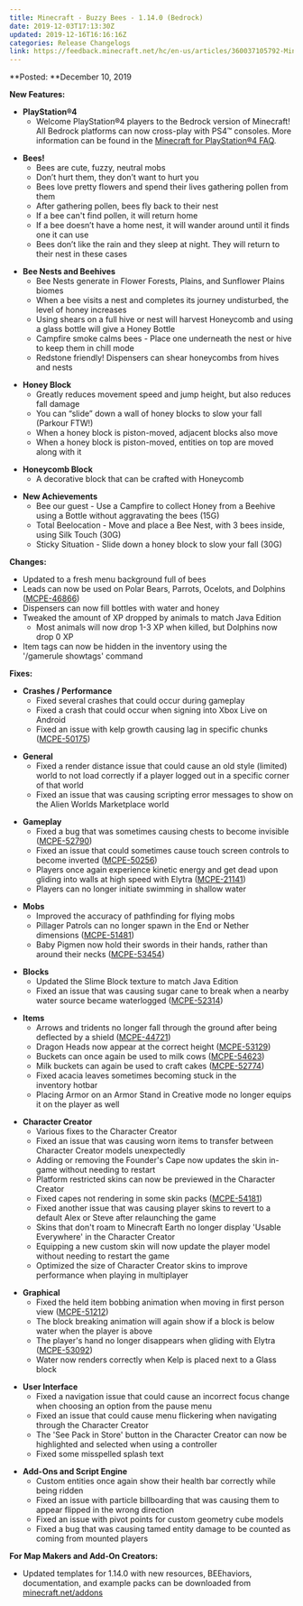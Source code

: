```yaml
---
title: Minecraft - Buzzy Bees - 1.14.0 (Bedrock)
date: 2019-12-03T17:13:30Z
updated: 2019-12-16T16:16:16Z
categories: Release Changelogs
link: https://feedback.minecraft.net/hc/en-us/articles/360037105792-Minecraft-Buzzy-Bees-1-14-0-Bedrock
---
```


**Posted: **December 10, 2019

**New Features:**

- **PlayStation®4**
  - Welcome PlayStation®4 players to the Bedrock version of Minecraft! All Bedrock platforms can now cross-play with PS4™ consoles. More information can be found in the [Minecraft for PlayStation®4 FAQ](../../help/Linking-Microsoft-Accounts/Link-Your-Microsoft-Account-to-Minecraft-on-PlayStation.md).

<!-- -->

- **Bees!**
  - Bees are cute, fuzzy, neutral mobs
  - Don’t hurt them, they don’t want to hurt you
  - Bees love pretty flowers and spend their lives gathering pollen from them
  - After gathering pollen, bees fly back to their nest
  - If a bee can't find pollen, it will return home
  - If a bee doesn’t have a home nest, it will wander around until it finds one it can use
  - Bees don’t like the rain and they sleep at night. They will return to their nest in these cases

<!-- -->

- **Bee Nests and Beehives**
  - Bee Nests generate in Flower Forests, Plains, and Sunflower Plains biomes
  - When a bee visits a nest and completes its journey undisturbed, the level of honey increases
  - Using shears on a full hive or nest will harvest Honeycomb and using a glass bottle will give a Honey Bottle
  - Campfire smoke calms bees - Place one underneath the nest or hive to keep them in chill mode
  - Redstone friendly! Dispensers can shear honeycombs from hives and nests

<!-- -->

- **Honey Block**
  - Greatly reduces movement speed and jump height, but also reduces fall damage
  - You can “slide” down a wall of honey blocks to slow your fall (Parkour FTW!)
  - When a honey block is piston-moved, adjacent blocks also move
  - When a honey block is piston-moved, entities on top are moved along with it

<!-- -->

- **Honeycomb Block**
  - A decorative block that can be crafted with Honeycomb

<!-- -->

- **New Achievements**
  - Bee our guest - Use a Campfire to collect Honey from a Beehive using a Bottle without aggravating the bees (15G)
  - Total Beelocation - Move and place a Bee Nest, with 3 bees inside, using Silk Touch (30G)
  - Sticky Situation - Slide down a honey block to slow your fall (30G)

**Changes:**

- Updated to a fresh menu background full of bees
- Leads can now be used on Polar Bears, Parrots, Ocelots, and Dolphins ([MCPE-46866](https://bugs.mojang.com/browse/MCPE-46866))
- Dispensers can now fill bottles with water and honey
- Tweaked the amount of XP dropped by animals to match Java Edition
  - Most animals will now drop 1-3 XP when killed, but Dolphins now drop 0 XP
- Item tags can now be hidden in the inventory using the '/gamerule showtags' command

**Fixes:**

- **Crashes / Performance**
  - Fixed several crashes that could occur during gameplay
  - Fixed a crash that could occur when signing into Xbox Live on Android
  - Fixed an issue with kelp growth causing lag in specific chunks ([MCPE-50175](https://bugs.mojang.com/browse/MCPE-50175))

<!-- -->

- **General**
  - Fixed a render distance issue that could cause an old style (limited) world to not load correctly if a player logged out in a specific corner of that world
  - Fixed an issue that was causing scripting error messages to show on the Alien Worlds Marketplace world

<!-- -->

- **Gameplay**
  - Fixed a bug that was sometimes causing chests to become invisible ([MCPE-52790](https://bugs.mojang.com/browse/MCPE-52790))
  - Fixed an issue that could sometimes cause touch screen controls to become inverted ([MCPE-50256](https://bugs.mojang.com/browse/MCPE-50256))
  - Players once again experience kinetic energy and get dead upon gliding into walls at high speed with Elytra ([MCPE-21141](https://bugs.mojang.com/browse/MCPE-21141))
  - Players can no longer initiate swimming in shallow water

<!-- -->

- **Mobs**
  - Improved the accuracy of pathfinding for flying mobs
  - Pillager Patrols can no longer spawn in the End or Nether dimensions ([MCPE-51481](https://bugs.mojang.com/browse/MCPE-51481))
  - Baby Pigmen now hold their swords in their hands, rather than around their necks ([MCPE-53454](https://bugs.mojang.com/browse/MCPE-53454))

<!-- -->

- **Blocks**
  - Updated the Slime Block texture to match Java Edition
  - Fixed an issue that was causing sugar cane to break when a nearby water source became waterlogged ([MCPE-52314](https://bugs.mojang.com/browse/MCPE-52314))

<!-- -->

- **Items**
  - Arrows and tridents no longer fall through the ground after being deflected by a shield ([MCPE-44721](https://bugs.mojang.com/browse/MCPE-44721))
  - Dragon Heads now appear at the correct height ([MCPE-53129](https://bugs.mojang.com/browse/MCPE-53129))
  - Buckets can once again be used to milk cows ([MCPE-54623](https://bugs.mojang.com/browse/MCPE-54623))
  - Milk buckets can again be used to craft cakes ([MCPE-52774](https://bugs.mojang.com/browse/MCPE-52774))
  - Fixed acacia leaves sometimes becoming stuck in the inventory hotbar
  - Placing Armor on an Armor Stand in Creative mode no longer equips it on the player as well

<!-- -->

- **Character Creator**
  - Various fixes to the Character Creator
  - Fixed an issue that was causing worn items to transfer between Character Creator models unexpectedly
  - Adding or removing the Founder's Cape now updates the skin in-game without needing to restart
  - Platform restricted skins can now be previewed in the Character Creator
  - Fixed capes not rendering in some skin packs ([MCPE-54181](https://bugs.mojang.com/browse/MCPE-54181))
  - Fixed another issue that was causing player skins to revert to a default Alex or Steve after relaunching the game
  - Skins that don't roam to Minecraft Earth no longer display 'Usable Everywhere' in the Character Creator
  - Equipping a new custom skin will now update the player model without needing to restart the game
  - Optimized the size of Character Creator skins to improve performance when playing in multiplayer

<!-- -->

- **Graphical**
  - Fixed the held item bobbing animation when moving in first person view ([MCPE-51212](https://bugs.mojang.com/browse/MCPE-51212))
  - The block breaking animation will again show if a block is below water when the player is above
  - The player's hand no longer disappears when gliding with Elytra ([MCPE-53092](https://bugs.mojang.com/browse/MCPE-53092))
  - Water now renders correctly when Kelp is placed next to a Glass block

<!-- -->

- **User Interface**
  - Fixed a navigation issue that could cause an incorrect focus change when choosing an option from the pause menu
  - Fixed an issue that could cause menu flickering when navigating through the Character Creator
  - The 'See Pack in Store' button in the Character Creator can now be highlighted and selected when using a controller
  - Fixed some misspelled splash text

<!-- -->

- **Add-Ons and Script Engine**
  - Custom entities once again show their health bar correctly while being ridden
  - Fixed an issue with particle billboarding that was causing them to appear flipped in the wrong direction
  - Fixed an issue with pivot points for custom geometry cube models
  - Fixed a bug that was causing tamed entity damage to be counted as coming from mounted players

**For Map Makers and Add-On Creators:**

- Updated templates for 1.14.0 with new resources, BEEhaviors, documentation, and example packs can be downloaded from [minecraft.net/addons](https://minecraft.net/addons)
